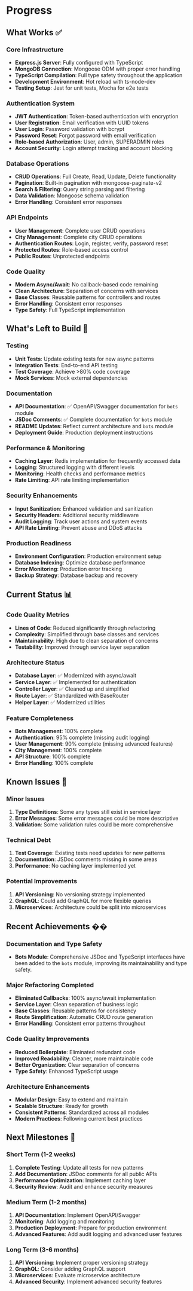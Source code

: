# Progress

## What Works ✅

### Core Infrastructure
- **Express.js Server**: Fully configured with TypeScript
- **MongoDB Connection**: Mongoose ODM with proper error handling
- **TypeScript Compilation**: Full type safety throughout the application
- **Development Environment**: Hot reload with ts-node-dev
- **Testing Setup**: Jest for unit tests, Mocha for e2e tests

### Authentication System
- **JWT Authentication**: Token-based authentication with encryption
- **User Registration**: Email verification with UUID tokens
- **User Login**: Password validation with bcrypt
- **Password Reset**: Forgot password with email verification
- **Role-based Authorization**: User, admin, SUPERADMIN roles
- **Account Security**: Login attempt tracking and account blocking

### Database Operations
- **CRUD Operations**: Full Create, Read, Update, Delete functionality
- **Pagination**: Built-in pagination with mongoose-paginate-v2
- **Search & Filtering**: Query string parsing and filtering
- **Data Validation**: Mongoose schema validation
- **Error Handling**: Consistent error responses

### API Endpoints
- **User Management**: Complete user CRUD operations
- **City Management**: Complete city CRUD operations
- **Authentication Routes**: Login, register, verify, password reset
- **Protected Routes**: Role-based access control
- **Public Routes**: Unprotected endpoints

### Code Quality
- **Modern Async/Await**: No callback-based code remaining
- **Clean Architecture**: Separation of concerns with services
- **Base Classes**: Reusable patterns for controllers and routes
- **Error Handling**: Consistent error responses
- **Type Safety**: Full TypeScript implementation

## What's Left to Build 🚧

### Testing
- **Unit Tests**: Update existing tests for new async patterns
- **Integration Tests**: End-to-end API testing
- **Test Coverage**: Achieve >80% code coverage
- **Mock Services**: Mock external dependencies

### Documentation
- **API Documentation**: ✅ OpenAPI/Swagger documentation for `bots` module
- **JSDoc Comments**: ✅ Complete documentation for `bots` module
- **README Updates**: Reflect current architecture and `bots` module
- **Deployment Guide**: Production deployment instructions

### Performance & Monitoring
- **Caching Layer**: Redis implementation for frequently accessed data
- **Logging**: Structured logging with different levels
- **Monitoring**: Health checks and performance metrics
- **Rate Limiting**: API rate limiting implementation

### Security Enhancements
- **Input Sanitization**: Enhanced validation and sanitization
- **Security Headers**: Additional security middleware
- **Audit Logging**: Track user actions and system events
- **API Rate Limiting**: Prevent abuse and DDoS attacks

### Production Readiness
- **Environment Configuration**: Production environment setup
- **Database Indexing**: Optimize database performance
- **Error Monitoring**: Production error tracking
- **Backup Strategy**: Database backup and recovery

## Current Status 📊

### Code Quality Metrics
- **Lines of Code**: Reduced significantly through refactoring
- **Complexity**: Simplified through base classes and services
- **Maintainability**: High due to clean separation of concerns
- **Testability**: Improved through service layer separation

### Architecture Status
- **Database Layer**: ✅ Modernized with async/await
- **Service Layer**: ✅ Implemented for authentication
- **Controller Layer**: ✅ Cleaned up and simplified
- **Route Layer**: ✅ Standardized with BaseRouter
- **Helper Layer**: ✅ Modernized utilities

### Feature Completeness
- **Bots Management**: 100% complete
- **Authentication**: 95% complete (missing audit logging)
- **User Management**: 90% complete (missing advanced features)
- **City Management**: 100% complete
- **API Structure**: 100% complete
- **Error Handling**: 100% complete

## Known Issues 🔧

### Minor Issues
1. **Type Definitions**: Some any types still exist in service layer
2. **Error Messages**: Some error messages could be more descriptive
3. **Validation**: Some validation rules could be more comprehensive

### Technical Debt
1. **Test Coverage**: Existing tests need updates for new patterns
2. **Documentation**: JSDoc comments missing in some areas
3. **Performance**: No caching layer implemented yet

### Potential Improvements
1. **API Versioning**: No versioning strategy implemented
2. **GraphQL**: Could add GraphQL for more flexible queries
3. **Microservices**: Architecture could be split into microservices

## Recent Achievements ��

### Documentation and Type Safety
- **Bots Module**: Comprehensive JSDoc and TypeScript interfaces have been added to the `bots` module, improving its maintainability and type safety.

### Major Refactoring Completed
- **Eliminated Callbacks**: 100% async/await implementation
- **Service Layer**: Clean separation of business logic
- **Base Classes**: Reusable patterns for consistency
- **Route Simplification**: Automatic CRUD route generation
- **Error Handling**: Consistent error patterns throughout

### Code Quality Improvements
- **Reduced Boilerplate**: Eliminated redundant code
- **Improved Readability**: Cleaner, more maintainable code
- **Better Organization**: Clear separation of concerns
- **Type Safety**: Enhanced TypeScript usage

### Architecture Enhancements
- **Modular Design**: Easy to extend and maintain
- **Scalable Structure**: Ready for growth
- **Consistent Patterns**: Standardized across all modules
- **Modern Practices**: Following current best practices

## Next Milestones 🎯

### Short Term (1-2 weeks)
1. **Complete Testing**: Update all tests for new patterns
2. **Add Documentation**: JSDoc comments for all public APIs
3. **Performance Optimization**: Implement caching layer
4. **Security Review**: Audit and enhance security measures

### Medium Term (1-2 months)
1. **API Documentation**: Implement OpenAPI/Swagger
2. **Monitoring**: Add logging and monitoring
3. **Production Deployment**: Prepare for production environment
4. **Advanced Features**: Add audit logging and advanced user features

### Long Term (3-6 months)
1. **API Versioning**: Implement proper versioning strategy
2. **GraphQL**: Consider adding GraphQL support
3. **Microservices**: Evaluate microservice architecture
4. **Advanced Security**: Implement advanced security features

